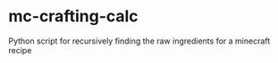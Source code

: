 # mc-crafting-calc
Python script for recursively finding the raw ingredients for a minecraft recipe
